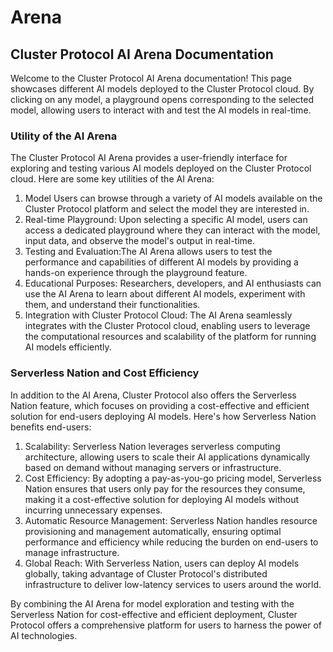 # Arena

## Cluster Protocol AI Arena Documentation

Welcome to the Cluster Protocol AI Arena documentation! This page showcases different AI models deployed to the Cluster Protocol cloud. By clicking on any model, a playground opens corresponding to the selected model, allowing users to interact with and test the AI models in real-time.

### Utility of the AI Arena

The Cluster Protocol AI Arena provides a user-friendly interface for exploring and testing various AI models deployed on the Cluster Protocol cloud. Here are some key utilities of the AI Arena:

1. Model Users can browse through a variety of AI models available on the Cluster Protocol platform and select the model they are interested in.
2. Real-time Playground: Upon selecting a specific AI model, users can access a dedicated playground where they can interact with the model, input data, and observe the model's output in real-time.
3. Testing and Evaluation:The AI Arena allows users to test the performance and capabilities of different AI models by providing a hands-on experience through the playground feature.
4. Educational Purposes: Researchers, developers, and AI enthusiasts can use the AI Arena to learn about different AI models, experiment with them, and understand their functionalities.
5. Integration with Cluster Protocol Cloud: The AI Arena seamlessly integrates with the Cluster Protocol cloud, enabling users to leverage the computational resources and scalability of the platform for running AI models efficiently.

### Serverless Nation and Cost Efficiency

In addition to the AI Arena, Cluster Protocol also offers the Serverless Nation feature, which focuses on providing a cost-effective and efficient solution for end-users deploying AI models. Here's how Serverless Nation benefits end-users:

1. Scalability: Serverless Nation leverages serverless computing architecture, allowing users to scale their AI applications dynamically based on demand without managing servers or infrastructure.
2. Cost Efficiency: By adopting a pay-as-you-go pricing model, Serverless Nation ensures that users only pay for the resources they consume, making it a cost-effective solution for deploying AI models without incurring unnecessary expenses.
3. Automatic Resource Management: Serverless Nation handles resource provisioning and management automatically, ensuring optimal performance and efficiency while reducing the burden on end-users to manage infrastructure.
4. Global Reach: With Serverless Nation, users can deploy AI models globally, taking advantage of Cluster Protocol's distributed infrastructure to deliver low-latency services to users around the world.

By combining the AI Arena for model exploration and testing with the Serverless Nation for cost-effective and efficient deployment, Cluster Protocol offers a comprehensive platform for users to harness the power of AI technologies.
